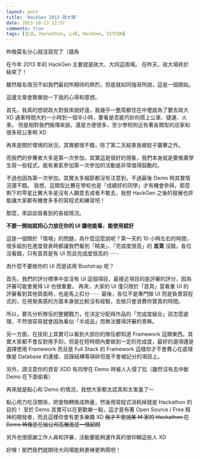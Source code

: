 ```yaml
---
layout: post
title: 'HackGen 2013 政大場'
date: 2013-10-13 12:57
comments: true
tags: [生活, Hackathon, 心得, HackGen, SITCON]
---
```

昨晚莫名分心就沒寫完了（牆角

在今年 2013 年的 HackGen 主要就是政大、大同這兩場。
在昨天，政大場終於結束了！

雖然報名情況不如我們最初所期待的熱烈，但是就如同強哥所說，這是一個開始。

 這邊文章會簡單說一下我的心得和感想。

<!-- more -->

首先，我真的想說政大對我來說好遠，我幾乎一整周都住在中壢就為了要去政大 XD
通車時間大約一小時到一個半小時，要看是否能巧妙的搭上公車、捷運、火車。
但是相對我們銘傳來說，還是方便很多，至少學校附近有著各類型的店家和很多班公車啊 XD

再來是關於環境的狀況，其實都很不錯，除了第二天結束我被蚊子襲擊之外。

而我們的參賽者大多是第一次參加，其實這是很好的現象，我們本身就是要推廣學生寫一些程式，能有勇氣參加第一次參加的活動是非常值得鼓勵的。

不過也因為第一次參加，其實太多細節都沒有注意到，不過最後 Demo 時其實情況還不錯。
我想，這類型比賽在學校也是「成績好的同學」才有機會參與，那麼剩下的零星比賽大多是沒有人願意去或者不敢去，我想 HackGen 之後的發展也許能讓大家都有機會多多的寫程式和練習吧！

那麼，來談談我看到的各組情況。

**不要一開始就把心力放在你的 UI 讓他能看、能使用就好**

這是一個關於「情境」的問題，為什麼這麼說呢？第一天約 10 小時左右的時間，很多組別在進度發表時都讓我們看到「精美」、「完成度很高」的 **首頁** 沒錯，各位沒看錯，只有首頁是有 UI 而且完成度很高的⋯⋯

為什麼不要做你的 UI 而是該用 Bootstrap 呢？

首先，我們的評分標準中並沒有 UI 這個項目，最接近項目的是評審的評分，因為評審可能會覺得 UI 也很重要。
再來，大家的 UI 僅只限於「首頁」當看重 UI 的評審看到其他頁面時，也是馬上扣分⋯⋯
最後，各位不是專門做 UI 而是負責寫程式的，在視覺美感的方面本身就比較沒有經驗，去做只會浪費你寶貴的時間。

所以，要先分析隊伍的整體戰力，在決定分配與作品的「完成度組合」該怎麼處理，不然很容易就會因為看似「半成品」而無法獲得評審的青睞。

另一方面，在技術上其實可以看到大部份的隊伍都知道 Framework 這類東西。其實大家都不會反對用手刻，但是在短時間內要做到一定的完成度，最好的選項還是選擇使用 Framework 而且是 Full Stack 的 Framework 這樣你才不會費心在處理像是 Database 的連接、目錄結構等瑣碎但是不會被記分的項目上。

另外，請注意你的資安 XDD 有同學在 Demo 時被人入侵了拉（雖然沒有去中斷 Demo 在下面偷看）

再來就是點心和 Demo 的情況，我想大家都太認真和太害羞了～

點心用力吃沒關係，把食物轉換成熱量，然後用寫程式消耗掉就是 Hackathon 的目的！
至於 Demo 其實可以在更歡樂一點，這才是有著 Open Source / Free 精神的開發者，而且這樣你會有更多樂趣 XD
<del>我才不會說某 M 家的 Hackathon 在 Demo 時像是在給公司高層面是一樣超悶</del>

另外也很感謝工作人員和評審，活動要能夠運作真的很仰賴這些人 XD

好哩！那們我們就期待大同場能夠更棒更熱鬧吧！

